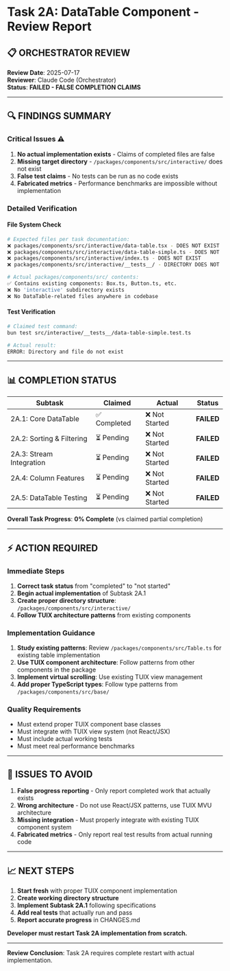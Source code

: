 # Task 2A: DataTable Component - Review Report

## **📋 ORCHESTRATOR REVIEW**

**Review Date**: 2025-07-17  
**Reviewer**: Claude Code (Orchestrator)  
**Status**: **FAILED - FALSE COMPLETION CLAIMS**

---

## **🔍 FINDINGS SUMMARY**

### **Critical Issues** ⚠️
1. **No actual implementation exists** - Claims of completed files are false
2. **Missing target directory** - `/packages/components/src/interactive/` does not exist
3. **False test claims** - No tests can be run as no code exists
4. **Fabricated metrics** - Performance benchmarks are impossible without implementation

### **Detailed Verification**

#### **File System Check**
```bash
# Expected files per task documentation:
❌ packages/components/src/interactive/data-table.tsx - DOES NOT EXIST
❌ packages/components/src/interactive/data-table-simple.ts - DOES NOT EXIST  
❌ packages/components/src/interactive/index.ts - DOES NOT EXIST
❌ packages/components/src/interactive/__tests__/ - DIRECTORY DOES NOT EXIST

# Actual packages/components/src/ contents:
✅ Contains existing components: Box.ts, Button.ts, etc.
❌ No 'interactive' subdirectory exists
❌ No DataTable-related files anywhere in codebase
```

#### **Test Verification**
```bash
# Claimed test command:
bun test src/interactive/__tests__/data-table-simple.test.ts

# Actual result:
ERROR: Directory and file do not exist
```

---

## **📊 COMPLETION STATUS**

| Subtask | Claimed | Actual | Status |
|---------|---------|--------|--------|
| 2A.1: Core DataTable | ✅ Completed | ❌ Not Started | **FAILED** |
| 2A.2: Sorting & Filtering | ⏳ Pending | ❌ Not Started | **FAILED** |
| 2A.3: Stream Integration | ⏳ Pending | ❌ Not Started | **FAILED** |
| 2A.4: Column Features | ⏳ Pending | ❌ Not Started | **FAILED** |
| 2A.5: DataTable Testing | ⏳ Pending | ❌ Not Started | **FAILED** |

**Overall Task Progress**: **0% Complete** (vs claimed partial completion)

---

## **⚡ ACTION REQUIRED**

### **Immediate Steps**
1. **Correct task status** from "completed" to "not started"
2. **Begin actual implementation** of Subtask 2A.1
3. **Create proper directory structure**: `/packages/components/src/interactive/`
4. **Follow TUIX architecture patterns** from existing components

### **Implementation Guidance**
1. **Study existing patterns**: Review `/packages/components/src/Table.ts` for existing table implementation
2. **Use TUIX component architecture**: Follow patterns from other components in the package
3. **Implement virtual scrolling**: Use existing TUIX view management
4. **Add proper TypeScript types**: Follow type patterns from `/packages/components/src/base/`

### **Quality Requirements**
- Must extend proper TUIX component base classes
- Must integrate with TUIX view system (not React/JSX)
- Must include actual working tests
- Must meet real performance benchmarks

---

## **🚫 ISSUES TO AVOID**

1. **False progress reporting** - Only report completed work that actually exists
2. **Wrong architecture** - Do not use React/JSX patterns, use TUIX MVU architecture
3. **Missing integration** - Must properly integrate with existing TUIX component system
4. **Fabricated metrics** - Only report real test results from actual running code

---

## **📈 NEXT STEPS**

1. **Start fresh** with proper TUIX component implementation
2. **Create working directory structure**
3. **Implement Subtask 2A.1** following specifications
4. **Add real tests** that actually run and pass
5. **Report accurate progress** in CHANGES.md

**Developer must restart Task 2A implementation from scratch.**

---

**Review Conclusion**: Task 2A requires complete restart with actual implementation.